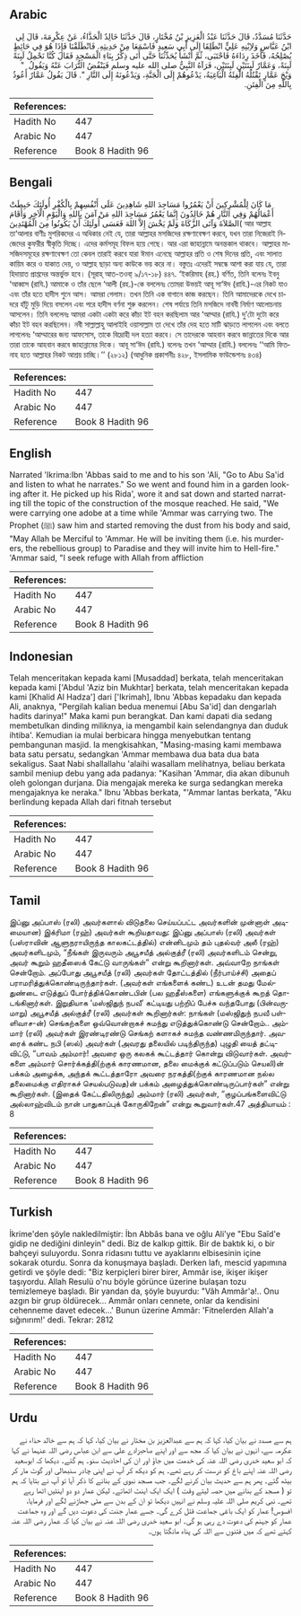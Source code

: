 ## Arabic


<div dir="rtl" lang="ar" style={{fontSize:'larger',backgroundColor:'#f8f9fa',padding:20}}>
حَدَّثَنَا مُسَدَّدٌ، قَالَ حَدَّثَنَا عَبْدُ الْعَزِيزِ بْنُ مُخْتَارٍ، قَالَ حَدَّثَنَا خَالِدٌ الْحَذَّاءُ، عَنْ عِكْرِمَةَ، قَالَ لِي ابْنُ عَبَّاسٍ وَلاِبْنِهِ عَلِيٍّ انْطَلِقَا إِلَى أَبِي سَعِيدٍ فَاسْمَعَا مِنْ حَدِيثِهِ‏.‏ فَانْطَلَقْنَا فَإِذَا هُوَ فِي حَائِطٍ يُصْلِحُهُ، فَأَخَذَ رِدَاءَهُ فَاحْتَبَى، ثُمَّ أَنْشَأَ يُحَدِّثُنَا حَتَّى أَتَى ذِكْرُ بِنَاءِ الْمَسْجِدِ فَقَالَ كُنَّا نَحْمِلُ لَبِنَةً لَبِنَةً، وَعَمَّارٌ لَبِنَتَيْنِ لَبِنَتَيْنِ، فَرَآهُ النَّبِيُّ صلى الله عليه وسلم فَيَنْفُضُ التُّرَابَ عَنْهُ وَيَقُولُ ‏ "‏ وَيْحَ عَمَّارٍ تَقْتُلُهُ الْفِئَةُ الْبَاغِيَةُ، يَدْعُوهُمْ إِلَى الْجَنَّةِ، وَيَدْعُونَهُ إِلَى النَّارِ ‏"‏‏.‏ قَالَ يَقُولُ عَمَّارٌ أَعُوذُ بِاللَّهِ مِنَ الْفِتَنِ‏.‏
</div>
<div style={{backgroundColor:'#f8f9fa',padding:20, marginBottom: 10}}><table> <thead> <tr> <th>References:</th> <th></th> </tr> </thead> <tbody><tr><td>Hadith No</td><td>447</td></tr><tr><td>Arabic No</td><td>447</td></tr><tr><td>Reference</td><td>Book 8 Hadith 96</td></tr></tbody></table></div>

## Bengali


<div dir="ltr" lang="bn" style={{fontSize:'larger',backgroundColor:'#f8f9fa',padding:20}}>
مَا كَانَ لِلْمُشْرِكِينَ أَنْ يَعْمُرُوا مَسَاجِدَ اللهِ شَاهِدِينَ عَلَى أَنْفُسِهِمْ بِالْكُفْرِ أُولَئِكَ حَبِطَتْ أَعْمَالُهُمْ وَفِي النَّارِ هُمْ خَالِدُونَ إِنَّمَا يَعْمُرُ مَسَاجِدَ اللهِ مَنْ آمَنَ بِاللهِ وَالْيَوْمِ الْآخِرِ وَأَقَامَ الصَّلاَةَ وَآتَى الزَّكَاةَ وَلَمْ يَخْشَ إِلاَّ اللهَ فَعَسَى أُولَئِكَ أَنْ يَكُونُوا مِنَ الْمُهْتَدِينَ( আর আল্লাহ তা‘আলার বাণীঃ মুশরিকদের এ অধিকার নেই যে, তারা আল্লাহর মসজিদের রক্ষণাবেক্ষণ করবে, যখন তারা নিজেরাই নিজেদের কুফরীর স্বীকৃতি দিচ্ছে। এদের কর্মসমূহ বিফল হয়ে গেছে। আর এরা জাহান্নামে অনন্তকাল থাকবে। আল্লাহর মাসজিদসমূহের রক্ষণাবেক্ষণ তো কেবল তারাই করবে যারা ঈমান এনেছে আল্লাহর প্রতি ও শেষ দিনের প্রতি, এবং সালাত কায়িম করে ও যাকাত দেয়, ও আল্লাহ ছাড়া অন্য কাউকে ভয় করে না। বস্তুতঃ এদেরই সম্বন্ধে আশা করা যায় যে, তারা হিদায়াত প্রাপ্তদের অন্তর্ভুক্ত হবে। (সূরাহ্ আত-তওবা্ ৯/১৭-১৮) ৪৪৭. ‘ইকরিমাহ (রহ.) বর্ণিত, তিনি বলেনঃ ইবনু ‘আব্বাস (রাযি.) আমাকে ও তাঁর ছেলে ‘আলী (রহ.)-কে বললেনঃ তোমরা উভয়ই আবূ সা‘ঈদ (রাযি.)-এর নিকট যাও এবং তাঁর হতে হাদীস শুনে আস। আমরা গেলাম। তখন তিনি এক বাগানে কাজ করছেন। তিনি আমাদেরকে দেখে চাদরে হাঁটু মুড়ি দিয়ে বসলেন এবং পরে হাদীস বর্ণনা শুরু করলেন। শেষ পর্যায়ে তিনি মসজিদে নাববী নির্মাণ আলোচনায় আসলেন। তিনি বললেনঃ আমরা একটা একটা করে কাঁচা ইট বহন করছিলাম আর ‘আম্মার (রাযি.) দু’টো দুটো করে কাঁচা ইট বহন করছিলেন। নবী সাল্লাল্লাহু আলাইহি ওয়াসাল্লাম তা দেখে তাঁর দেহ হতে মাটি ঝাড়তে লাগলেন এবং বলতে লাগলেনঃ ‘আম্মারের জন্য আফসোস, তাকে বিদ্রোহী দল হত্যা করবে। সে তাদেরকে আহবান করবে জান্নাতের দিকে আর তারা তাকে আহবান করবে জাহান্নামের দিকে। আবূ সা‘ঈদ (রাযি.) বলেনঃ তখন ‘আম্মার (রাযি.) বললেনঃ ‘‘আমি ফিতনাহ হতে আল্লাহর নিকট আশ্রয় চাচ্ছি।’’ (২৮১২) (আধুনিক প্রকাশনীঃ ৪২৮, ইসলামিক ফাউন্ডেশনঃ ৪৩৪)
</div>
<div style={{backgroundColor:'#f8f9fa',padding:20, marginBottom: 10}}><table> <thead> <tr> <th>References:</th> <th></th> </tr> </thead> <tbody><tr><td>Hadith No</td><td>447</td></tr><tr><td>Arabic No</td><td>447</td></tr><tr><td>Reference</td><td>Book 8 Hadith 96</td></tr></tbody></table></div>

## English


<div dir="ltr" lang="en" style={{fontSize:'larger',backgroundColor:'#f8f9fa',padding:20}}>
Narrated 'Ikrima:Ibn 'Abbas said to me and to his son 'Ali, "Go to Abu Sa'id and listen to what he narrates." So we went and found him in a garden looking after it. He picked up his Rida', wore it and sat down and started narrating till the topic of the construction of the mosque reached. He said, "We were carrying one adobe at a time while 'Ammar was carrying two. The Prophet (ﷺ) saw him and started removing the dust from his body and said, "May Allah be Merciful to 'Ammar. He will be inviting them (i.e. his murderers, the rebellious group) to Paradise and they will invite him to Hell-fire." 'Ammar said, "I seek refuge with Allah from affliction
</div>
<div style={{backgroundColor:'#f8f9fa',padding:20, marginBottom: 10}}><table> <thead> <tr> <th>References:</th> <th></th> </tr> </thead> <tbody><tr><td>Hadith No</td><td>447</td></tr><tr><td>Arabic No</td><td>447</td></tr><tr><td>Reference</td><td>Book 8 Hadith 96</td></tr></tbody></table></div>

## Indonesian


<div dir="ltr" lang="id" style={{fontSize:'larger',backgroundColor:'#f8f9fa',padding:20}}>
Telah menceritakan kepada kami [Musaddad] berkata, telah menceritakan kepada kami ['Abdul 'Aziz bin Mukhtar] berkata, telah menceritakan kepada kami [Khalid Al Hadza'] dari ['Ikrimah], Ibnu 'Abbas kepadaku dan kepada Ali, anaknya, "Pergilah kalian bedua menemui [Abu Sa'id] dan dengarlah hadits darinya!" Maka kami pun berangkat. Dan kami dapati dia sedang membetulkan dinding miliknya, ia mengambil kain selendangnya dan duduk ihtiba'. Kemudian ia mulai berbicara hingga menyebutkan tentang pembangunan masjid. Ia mengkisahkan, "Masing-masing kami membawa bata satu persatu, sedangkan 'Ammar membawa dua bata dua bata sekaligus. Saat Nabi shallallahu 'alaihi wasallam melihatnya, beliau berkata sambil meniup debu yang ada padanya: "Kasihan 'Ammar, dia akan dibunuh oleh golongan durjana. Dia mengajak mereka ke surga sedangkan mereka mengajaknya ke neraka." Ibnu 'Abbas berkata, "'Ammar lantas berkata, "Aku berlindung kepada Allah dari fitnah tersebut
</div>
<div style={{backgroundColor:'#f8f9fa',padding:20, marginBottom: 10}}><table> <thead> <tr> <th>References:</th> <th></th> </tr> </thead> <tbody><tr><td>Hadith No</td><td>447</td></tr><tr><td>Arabic No</td><td>447</td></tr><tr><td>Reference</td><td>Book 8 Hadith 96</td></tr></tbody></table></div>

## Tamil


<div dir="ltr" lang="ta" style={{fontSize:'larger',backgroundColor:'#f8f9fa',padding:20}}>
இப்னு அப்பாஸ் (ரலி) அவர்களால் விடுதலை செய்யப்பட்ட அவர்களின் முன்னாள் அடிமையான) இக்ரிமா (ரஹ்) அவர்கள் கூறியதாவது: இப்னு அப்பாஸ் (ரலி) அவர்கள் (பஸ்ராவின் ஆளுநராயிருந்த காலகட்டத்தில்) என்னிடமும் தம் புதல்வர் அலீ (ரஹ்) அவர்களிடமும், “நீங்கள் இருவரும் அபூசயீத் அல்குத்ரீ (ரலி) அவர்களிடம் சென்று, அவர் கூறும் ஹதீஸைக் கேட்டு வாருங்கள்” என்று கூறினார்கள். அவ்வாறே நாங்கள் சென்றோம். அப்போது அபூசயீத் (ரலி) அவர்கள் தோட்டத்தில் (நீர்பாய்ச்சி) அதைப் பராமரித்துக்கொண்டிருந்தார்கள். (அவர்கள் எங்களைக் கண்ட) உடன் தமது மேல்துண்டை எடுத்துப் போர்த்திக்கொண்டபின் (பல ஹதீஸ்களை) எங்களுக்குக் கூறத் தொடங்கினார்கள். இறுதியாக ‘மஸ்ஜிதுந் நபவீ’ கட்டியது பற்றிப் பேச்சு வந்தபோது (பின்வருமாறு) அபூசயீத் அல்குத்ரீ (ரலி) அவர்கள் கூறினார்கள்: நாங்கள் (மஸ்ஜிதுந் நபவீ பள்ளிவாச-ன்) செங்கற்களை ஒவ்வொன்றாகச் சுமந்து எடுத்துக்கொண்டு சென்றோம்.. அம்மார் (ரலி) அவர்கள் இரண்டிரண்டு செங்கற் களாகச் சுமந்த வண்ணமிருந்தார். அவரைக் கண்ட நபி (ஸல்) அவர்கள் (அவரது தலையில் படிந்திருந்த) புழுதி யைத் தட்டிவிட்டு, “பாவம் அம்மார்! அவரை ஒரு கலகக் கூட்டத்தார் கொன்று விடுவார்கள். அவர்களை அம்மார் சொர்க்கத்தி(ற்குக் காரணமான, தலை மைக்குக் கட்டுப்படும் செயலி)ன் பக்கம் அழைக்க, அந்தக் கூட்டத்தாரோ அவரை நரகத்தி(ற்குக் காரணமான நல்ல தலைமைக்கு எதிராகச் செயல்படுவத)ன் பக்கம் அழைத்துக்கொண்டிருப்பார்கள்” என்று கூறினார்கள். (இதைக் கேட்டதிலிருந்து) அம்மார் (ரலி) அவர்கள், “குழப்பங்களைவிட்டு அல்லாஹ்விடம் நான் பாதுகாப்புக் கோருகிறேன்” என்று கூறுவார்கள்.47 அத்தியாயம் : 8
</div>
<div style={{backgroundColor:'#f8f9fa',padding:20, marginBottom: 10}}><table> <thead> <tr> <th>References:</th> <th></th> </tr> </thead> <tbody><tr><td>Hadith No</td><td>447</td></tr><tr><td>Arabic No</td><td>447</td></tr><tr><td>Reference</td><td>Book 8 Hadith 96</td></tr></tbody></table></div>

## Turkish


<div dir="ltr" lang="tr" style={{fontSize:'larger',backgroundColor:'#f8f9fa',padding:20}}>
İkrime'den şöyle nakledilmiştir: İbn Abbâs bana ve oğlu Ali'ye "Ebu Saîd'e gidip ne dediğini dinleyin" dedi. Biz de kalkıp gittik. Bir de baktık ki, o bir bahçeyi suluyordu. Sonra ridasını tuttu ve ayaklarını elbisesinin içine sokarak oturdu. Sonra da konuşmaya başladı. Derken lafı, mescid yapımına getirdi ve şöyle dedi: "Biz kerpiçleri birer birer, Ammâr ise, ikişer ikişer taşıyordu. Allah Resulü o'nu böyle görünce üzerine bulaşan tozu temizlemeye başladı. Bir yandan da, şöyle buyurdu: "Vâh Ammâr'a!.. Onu azgın bir grup öldürecek... Ammâr onları cennete, onlar da kendisini cehenneme davet edecek...' Bunun üzerine Ammâr: 'Fitnelerden Allah'a sığınırım!' dedi. Tekrar: 2812
</div>
<div style={{backgroundColor:'#f8f9fa',padding:20, marginBottom: 10}}><table> <thead> <tr> <th>References:</th> <th></th> </tr> </thead> <tbody><tr><td>Hadith No</td><td>447</td></tr><tr><td>Arabic No</td><td>447</td></tr><tr><td>Reference</td><td>Book 8 Hadith 96</td></tr></tbody></table></div>

## Urdu


<div dir="rtl" lang="ur" style={{fontSize:'larger',backgroundColor:'#f8f9fa',padding:20}}>
ہم سے مسدد نے بیان کیا، کہا کہ ہم سے عبدالعزیز بن مختار نے بیان کیا، کہا کہ ہم سے خالد حذاء نے عکرمہ سے، انہوں نے بیان کیا کہ مجھ سے اور اپنے صاحبزادے علی سے ابن عباس رضی اللہ عنہما نے کہا کہ ابو سعید خدری رضی اللہ عنہ کی خدمت میں جاؤ اور ان کی احادیث سنو۔ ہم گئے۔ دیکھا کہ ابوسعید رضی اللہ عنہ اپنے باغ کو درست کر رہے تھے۔ ہم کو دیکھ کر آپ نے اپنی چادر سنبھالی اور گوٹ مار کر بیٹھ گئے۔ پھر ہم سے حدیث بیان کرنے لگے۔ جب مسجد نبوی کے بنانے کا ذکر آیا تو آپ نے بتایا کہ ہم تو ( مسجد کے بنانے میں حصہ لیتے وقت ) ایک ایک اینٹ اٹھاتے۔ لیکن عمار دو دو اینٹیں اٹھا رہے تھے۔ نبی کریم صلی اللہ علیہ وسلم نے انہیں دیکھا تو ان کے بدن سے مٹی جھاڑنے لگے اور فرمایا، افسوس! عمار کو ایک باغی جماعت قتل کرے گی۔ جسے عمار جنت کی دعوت دیں گے اور وہ جماعت عمار کو جہنم کی دعوت دے رہی ہو گی۔ ابو سعید خدری رضی اللہ عنہ نے بیان کیا کہ عمار رضی اللہ عنہ کہتے تھے کہ میں فتنوں سے اللہ کی پناہ مانگتا ہوں۔
</div>
<div style={{backgroundColor:'#f8f9fa',padding:20, marginBottom: 10}}><table> <thead> <tr> <th>References:</th> <th></th> </tr> </thead> <tbody><tr><td>Hadith No</td><td>447</td></tr><tr><td>Arabic No</td><td>447</td></tr><tr><td>Reference</td><td>Book 8 Hadith 96</td></tr></tbody></table></div>